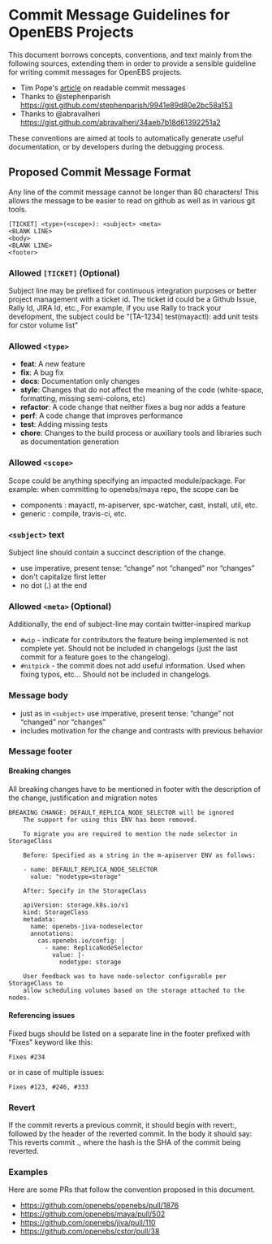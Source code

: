 # Commit Message Guidelines for OpenEBS Projects

This document borrows concepts, conventions, and text mainly from the following sources, extending them in order to provide a sensible guideline for writing commit messages for OpenEBS projects.
- Tim Pope's [article](https://tbaggery.com/2008/04/19/a-note-about-git-commit-messages.html) on readable commit messages
- Thanks to @stephenparish https://gist.github.com/stephenparish/9941e89d80e2bc58a153
- Thanks to @abravalheri https://gist.github.com/abravalheri/34aeb7b18d61392251a2

These conventions are aimed at tools to automatically generate useful documentation, or by developers during the debugging process.

## Proposed Commit Message Format

Any line of the commit message cannot be longer than 80 characters! This allows the message to be easier to read on github as well as in various git tools.

```
[TICKET] <type>(<scope>): <subject> <meta>
<BLANK LINE>
<body>
<BLANK LINE>
<footer>
```

### Allowed `[TICKET]` (Optional)

Subject line may be prefixed for continuous integration purposes
 or better project management with a ticket id. The ticket id could 
 be a Github Issue, Rally Id, JIRA Id, etc.,  For example,
 if you use Rally to track your development, the subject could be
 "[TA-1234] test(mayactl): add unit tests for cstor volume list"

### Allowed `<type>`
* **feat**: A new feature
* **fix**: A bug fix
* **docs**: Documentation only changes
* **style**: Changes that do not affect the meaning of the code 
  (white-space, formatting, missing semi-colons, etc)
* **refactor**: A code change that neither fixes a bug nor adds a feature
* **perf**: A code change that improves performance
* **test**: Adding missing tests
* **chore**: Changes to the build process or auxiliary tools and libraries
   such as documentation generation

### Allowed `<scope>`
Scope could be anything specifying an impacted module/package.
For example: when committing to openebs/maya repo, the scope can be
- components : mayactl, m-apiserver, spc-watcher, cast, install, util, etc.
- generic    : compile, travis-ci, etc.

### `<subject>` text
Subject line should contain a succinct description of the change. 

* use imperative, present tense: “change” not “changed” nor “changes”
* don't capitalize first letter
* no dot (.) at the end

### Allowed `<meta>` (Optional)
Additionally, the end of subject-line may contain twitter-inspired markup

* `#wip` - indicate for contributors the feature being implemented is not 
   complete yet. Should not be included in changelogs (just the last commit 
   for a feature goes to the changelog).
* `#nitpick` - the commit does not add useful information. Used when fixing 
   typos, etc... Should not be included in changelogs.

### Message body
* just as in `<subject>` use imperative, present tense: “change” not “changed” nor “changes”
* includes motivation for the change and contrasts with previous behavior


### Message footer

#### Breaking changes
All breaking changes have to be mentioned in footer with the description of the 
change, justification and migration notes

```
BREAKING CHANGE: DEFAULT_REPLICA_NODE_SELECTOR will be ignored
    The support for using this ENV has been removed. 

    To migrate you are required to mention the node selector in StorageClass

    Before: Specified as a string in the m-apiserver ENV as follows:

    - name: DEFAULT_REPLICA_NODE_SELECTOR
      value: "nodetype=storage"

    After: Specify in the StorageClass
    
    apiVersion: storage.k8s.io/v1
    kind: StorageClass
    metadata:
      name: openebs-jiva-nodeselector
      annotations:
        cas.openebs.io/config: |
          - name: ReplicaNodeSelector
            value: |-
              nodetype: storage

    User feedback was to have node-selector configurable per StorageClass to
    allow scheduling volumes based on the storage attached to the nodes. 
```

#### Referencing issues
Fixed bugs should be listed on a separate line in the footer prefixed with "Fixes" keyword like this:
```
Fixes #234
```

or in case of multiple issues:
```
Fixes #123, #246, #333
```

### Revert

If the commit reverts a previous commit, it should begin with revert:, followed by the header of the reverted commit. In the body it should say: This reverts commit <hash>., where the hash is the SHA of the commit being reverted.

### Examples

Here are some PRs that follow the convention proposed in this document.
- https://github.com/openebs/openebs/pull/1876
- https://github.com/openebs/maya/pull/502
- https://github.com/openebs/jiva/pull/110
- https://github.com/openebs/cstor/pull/38

